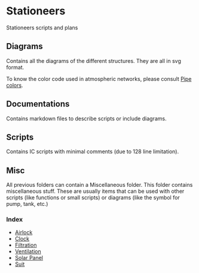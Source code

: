 # Stationeers
Stationeers scripts and plans

## Diagrams
Contains all the diagrams of the different structures.
They are all in svg format.

To know the color code used in atmospheric networks, please consult [Pipe colors](./Documentations/Miscellaneous/PipeColors.md).

## Documentations
Contains markdown files to describe scripts or include diagrams.

## Scripts
Contains IC scripts with minimal comments (due to 128 line limitation).

## Misc
All previous folders can contain a Miscellaneous folder.
This folder contains miscellaneous stuff.
These are usually items that can be used with other scripts (like functions or small scripts) or diagrams (like the symbol for pump, tank, etc.)

### Index

- [Airlock](./Documentations/Airlock.md)
- [Clock](./Documentations/Clock.md)
- [Filtration](./Documentations/Filtration.md)
- [Ventilation](./Documentations/Ventilation.md)
- [Solar Panel](./Documentations/SolarPanel.md)
- [Suit](./Documentations/Suit.md)
